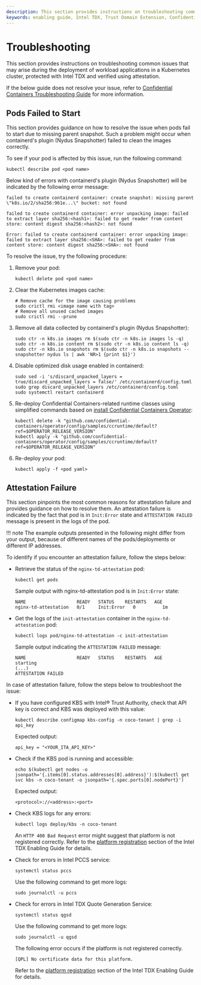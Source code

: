 ```yaml
---
description: This section provides instructions on troubleshooting common issues that may arise during the deployment of Intel TDX-protected, attested applications in a Kubernetes cluster.
keywords: enabling guide, Intel TDX, Trust Domain Extension, Confidential Computing, Confidential Containers, troubleshooting
---
```

<!---
Copyright (C) 2024 Intel Corporation
SPDX-License-Identifier: CC-BY-4.0
-->

# Troubleshooting

This section provides instructions on troubleshooting common issues that may arise during the deployment of workload applications in a Kubernetes cluster, protected with Intel TDX and verified using attestation.

If the below guide does not resolve your issue, refer to [Confidential Containers Troubleshooting Guide](https://confidentialcontainers.org/docs/troubleshooting/) for more information.


## Pods Failed to Start

This section provides guidance on how to resolve the issue when pods fail to start due to missing parent snapshot.
Such a problem might occur when containerd's plugin (Nydus Snapshotter) failed to clean the images correctly.

To see if your pod is affected by this issue, run the following command:

``` { .bash }
kubectl describe pod <pod name>
```

Below kind of errors with containerd's plugin (Nydus Snapshotter) will be indicated by the following error message:

``` { .text }
failed to create containerd container: create snapshot: missing parent \"k8s.io/2/sha256:961e...\" bucket: not found
```
``` { .text }
failed to create containerd container: error unpacking image: failed to extract layer sha256:<hash1>: failed to get reader from content store: content digest sha256:<hash2>: not found
```

``` { .text }
Error: failed to create containerd container: error unpacking image: failed to extract layer sha256:<SHA>: failed to get reader from content store: content digest sha256:<SHA>: not found
```

To resolve the issue, try the following procedure:

1. Remove your pod:

    ``` { .bash }
    kubectl delete pod <pod name>
    ```

2. Clear the Kubernetes images cache:

    ``` { .bash }
    # Remove cache for the image causing problems
    sudo crictl rmi <image name with tag>
    # Remove all unused cached images
    sudo crictl rmi --prune
    ```

3. Remove all data collected by containerd's plugin (Nydus Snapshotter):

    ``` { .bash }
    sudo ctr -n k8s.io images rm $(sudo ctr -n k8s.io images ls -q)
    sudo ctr -n k8s.io content rm $(sudo ctr -n k8s.io content ls -q)
    sudo ctr -n k8s.io snapshots rm $(sudo ctr -n k8s.io snapshots --snapshotter nydus ls | awk 'NR>1 {print $1}')
    ```

4. Disable optimized disk usage enabled in containerd:

    ``` { .bash }
    sudo sed -i 's/discard_unpacked_layers = true/discard_unpacked_layers = false/' /etc/containerd/config.toml
    sudo grep discard_unpacked_layers /etc/containerd/config.toml
    sudo systemctl restart containerd
    ```

5. Re-deploy Confidential Containers-related runtime classes using simplified commands based on [install Confidential Containers Operator](../02/infrastructure_setup.md#install-confidential-containers-operator):

    ``` { .bash }
    kubectl delete -k "github.com/confidential-containers/operator/config/samples/ccruntime/default?ref=$OPERATOR_RELEASE_VERSION"
    kubectl apply -k "github.com/confidential-containers/operator/config/samples/ccruntime/default?ref=$OPERATOR_RELEASE_VERSION"
    ```

6. Re-deploy your pod:

    ``` { .bash }
    kubectl apply -f <pod yaml>
    ```

## Attestation Failure

This section pinpoints the most common reasons for attestation failure and provides guidance on how to resolve them.
An attestation failure is indicated by the fact that pod is in `Init:Error` state and `ATTESTATION FAILED` message is present in the logs of the pod.

!!! note
    The example outputs presented in the following might differ from your output, because of different names of the pods/deployments or different IP addresses.

To identify if you encounter an attestation failure, follow the steps below:

- Retrieve the status of the `nginx-td-attestation` pod:

    ``` { .bash }
    kubectl get pods
    ```

    Sample output with nginx-td-attestation pod is in `Init:Error` state:

    ``` { .text }
    NAME                   READY   STATUS    RESTARTS   AGE
    nginx-td-attestation   0/1     Init:Error   0          1m
    ```

- Get the logs of the `init-attestation` container in the `nginx-td-attestation` pod:

    ``` { .bash }
    kubectl logs pod/nginx-td-attestation -c init-attestation
    ```

    Sample output indicating the `ATTESTATION FAILED` message:

    ``` { .text }
    NAME                   READY   STATUS    RESTARTS   AGE
    starting
    (...)
    ATTESTATION FAILED
    ```

In case of attestation failure, follow the steps below to troubleshoot the issue:

- If you have configured KBS with Intel® Trust Authority, check that API key is correct and KBS was deployed with this value:

    ``` { .bash }
    kubectl describe configmap kbs-config -n coco-tenant | grep -i api_key
    ```

    Expected output:

    ``` { .text }
    api_key = "<YOUR_ITA_API_KEY>"
    ```

- Check if the KBS pod is running and accessible:

    ``` { .bash }
    echo $(kubectl get nodes -o jsonpath='{.items[0].status.addresses[0].address}'):$(kubectl get svc kbs -n coco-tenant -o jsonpath='{.spec.ports[0].nodePort}')
    ```

    Expected output:

    ``` { .text }
    <protocol>://<address>:<port>
    ```

- Check KBS logs for any errors:

    ``` { .bash }
    kubectl logs deploy/kbs -n coco-tenant
    ```

    An `HTTP 400 Bad Request` error might suggest that platform is not registered correctly.
    Refer to the [platform registration](../../../intel-tdx-enabling-guide/02/infrastructure_setup/#platform-registration) section of the Intel TDX Enabling Guide for details.

- Check for errors in Intel PCCS service:

    ``` { .bash }
    systemctl status pccs
    ```

    Use the following command to get more logs:

    ``` { .bash }
    sudo journalctl -u pccs
    ```

- Check for errors in Intel TDX Quote Generation Service:

    ``` { .bash }
    systemctl status qgsd
    ```

    Use the following command to get more logs:

    ``` { .bash }
    sudo journalctl -u qgsd
    ```

    The following error occurs if the platform is not registered correctly.

    ``` { .text }
    [QPL] No certificate data for this platform.
    ```

    Refer to the [platform registration](../../../intel-tdx-enabling-guide/02/infrastructure_setup/#platform-registration) section of the Intel TDX Enabling Guide for details.
